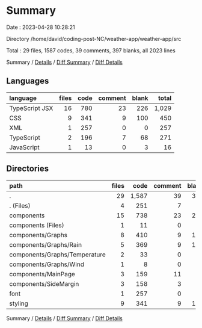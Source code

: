 # Summary

Date : 2023-04-28 10:28:21

Directory /home/david/coding-post-NC/weather-app/weather-app/src

Total : 29 files,  1587 codes, 39 comments, 397 blanks, all 2023 lines

Summary / [Details](details.md) / [Diff Summary](diff.md) / [Diff Details](diff-details.md)

## Languages
| language | files | code | comment | blank | total |
| :--- | ---: | ---: | ---: | ---: | ---: |
| TypeScript JSX | 16 | 780 | 23 | 226 | 1,029 |
| CSS | 9 | 341 | 9 | 100 | 450 |
| XML | 1 | 257 | 0 | 0 | 257 |
| TypeScript | 2 | 196 | 7 | 68 | 271 |
| JavaScript | 1 | 13 | 0 | 3 | 16 |

## Directories
| path | files | code | comment | blank | total |
| :--- | ---: | ---: | ---: | ---: | ---: |
| . | 29 | 1,587 | 39 | 397 | 2,023 |
| . (Files) | 4 | 251 | 7 | 80 | 338 |
| components | 15 | 738 | 23 | 217 | 978 |
| components (Files) | 1 | 11 | 0 | 2 | 13 |
| components/Graphs | 8 | 410 | 9 | 137 | 556 |
| components/Graphs/Rain | 5 | 369 | 9 | 125 | 503 |
| components/Graphs/Temperature | 2 | 33 | 0 | 10 | 43 |
| components/Graphs/Wind | 1 | 8 | 0 | 2 | 10 |
| components/MainPage | 3 | 159 | 11 | 48 | 218 |
| components/SideMargin | 3 | 158 | 3 | 30 | 191 |
| font | 1 | 257 | 0 | 0 | 257 |
| styling | 9 | 341 | 9 | 100 | 450 |

Summary / [Details](details.md) / [Diff Summary](diff.md) / [Diff Details](diff-details.md)